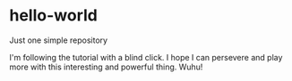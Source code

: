 # hello-world
Just one simple repository

I'm following the tutorial with a blind click.
I hope I can persevere and play more with this interesting and powerful thing.
Wuhu!
